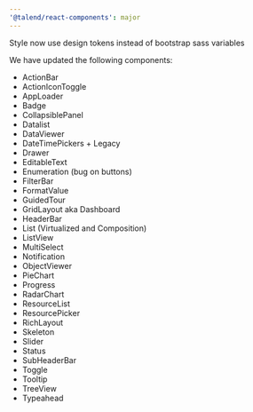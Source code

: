 ```yaml
---
'@talend/react-components': major
---
```


Style now use design tokens instead of bootstrap sass variables

We have updated the following components:

* ActionBar
* ActionIconToggle
* AppLoader
* Badge
* CollapsiblePanel
* Datalist
* DataViewer
* DateTimePickers + Legacy
* Drawer
* EditableText
* Enumeration (bug on buttons)
* FilterBar
* FormatValue
* GuidedTour
* GridLayout aka Dashboard
* HeaderBar
* List (Virtualized and Composition)
* ListView
* MultiSelect
* Notification
* ObjectViewer
* PieChart
* Progress
* RadarChart
* ResourceList
* ResourcePicker
* RichLayout
* Skeleton
* Slider
* Status
* SubHeaderBar
* Toggle
* Tooltip
* TreeView
* Typeahead